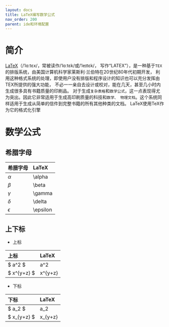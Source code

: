 ```yaml
---
layout: docs
title: LaTeX编写数学公式
nav_order: 200
parent: ide和环境配置
---
```


# 简介

[LaTeX](https://www.latex-project.org/)（/ˈlɑːtɛx/，常被读作/ˈlɑːtɛk/或/ˈleɪtɛk/，
写作“LATEX”），是一种基于`TEX`的排版系统，由美国计算机科学家莱斯利·兰伯特在20世纪80年代初期开发，
利用这种格式系统的处理，即使用户没有排版和程序设计的知识也可以充分发挥由TEX所提供的强大功能，
不必一一亲自去设计或校对，能在几天，甚至几小时内生成很多具有书籍质量的印刷品。
对于生成`复杂表格`和`数学公式`，这一点表现得尤为突出。因此它非常适用于生成高印刷质量的科技和`数学、
物理文档`。这个系统同样适用于生成从简单的信件到完整书籍的所有其他种类的文档。
LaTeX使用TeX作为它的格式化引擎

# 数学公式

## 希腊字母

| 希腊字母    | LaTeX    |
|:-----------|:---------|
| $\alpha$   | \alpha   |
| $\beta$    | \beta    |
| $\gamma$   | \gamma   |
| $\delta$   | \delta   |
| $\epsilon$ | \epsilon |

## 上下标

- 上标

| 上标         | LaTeX   |
|:------------|:--------|
| $ a^2 $     | a^2     |
| $ x^{y+z} $ | x^{y+z} |

- 下标

| 下标         | LaTeX   |
|:------------|:--------|
| $ a_2 $     | a_2     |
| $ x_{y+z} $ | x_{y+z} |

